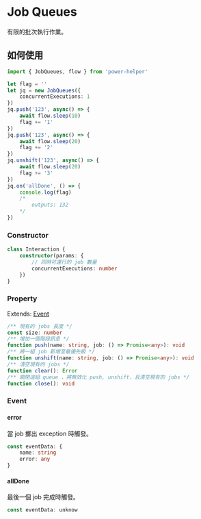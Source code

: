 # Job Queues

有限的批次執行作業。

## 如何使用

```ts
import { JobQueues, flow } from 'power-helper'

let flag = ''
let jq = new JobQueues({
    concurrentExecutions: 1
})
jq.push('123', async() => {
    await flow.sleep(10)
    flag += '1'
})
jq.push('123', async() => {
    await flow.sleep(20)
    flag += '2'
})
jq.unshift('123', async() => {
    await flow.sleep(20)
    flag += '3'
})
jq.on('allDone', () => {
    console.log(flag)
    /*
        outputs: 132
    */
})
```

### Constructor

```ts
class Interaction {
    constructor(params: {
        // 同時可運行的 job 數量
        concurrentExecutions: number
    })
}
```

### Property

Extends: [Event](./event.md)

```ts
/** 現有的 jobs 長度 */
const size: number
/** 增加一個階段訊息 */
function push(name: string, job: () => Promise<any>): void
/** 將一組 job 新增至最優先級 */
function unshift(name: string, job: () => Promise<any>): void
/** 清空現有的 jobs */
function clear(): Error
/** 關閉這組 queue ，將無效化 push, unshift，且清空現有的 jobs */
function close(): void
```

### Event

#### error

當 job 擲出 exception 時觸發。

```ts
const eventData: {
    name: string
    error: any
}
```

#### allDone

最後一個 job 完成時觸發。

```ts
const eventData: unknow
```
